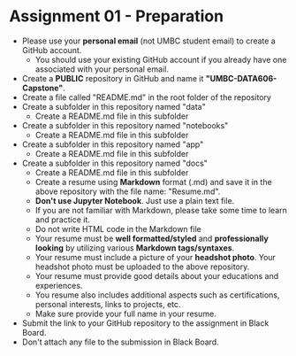 # Assignment 01 - Preparation

- Please use your **personal email** (not UMBC student email) to create a GitHub account.
  - You should use your existing GitHub account if you already have one associated with your personal email.
- Create a **PUBLIC** repository in GitHub and name it **"UMBC-DATA606-Capstone"**.
- Create a file called "README.md" in the root folder of the repository
- Create a subfolder in this repository named "data"
  - Create a README.md file in this subfolder
- Create a subfolder in this repository named "notebooks"
  - Create a README.md file in this subfolder
- Create a subfolder in this repository named "app"
  - Create a README.md file in this subfolder
- Create a subfolder in this repository named "docs"
  - Create a README.md file in this subfolder
  - Create a resume using **Markdown** format (.md) and save it in the above repository with the file name: "Resume.md".
  - **Don't use Jupyter Notebook**. Just use a plain text file.
  - If you are not familiar with Markdown, please take some time to learn and practice it.
  - Do not write HTML code in the Markdown file
  - Your resume must be **well formatted/styled** and **professionally looking** by utilizing various **Markdown tags/syntaxes**. 
  - Your resume must include a picture of your **headshot photo**. Your headshot photo must be uploaded to the above repository.
  - Your resume must provide good details about your educations and experiences. 
  - You resume also includes additional aspects such as certifications, personal interests, links to projects, etc. 
  - Make sure provide your full name in your resume.
- Submit the link to your GitHub repository to the assignment in Black Board. 
- Don't attach any file to the submission in Black Board.
